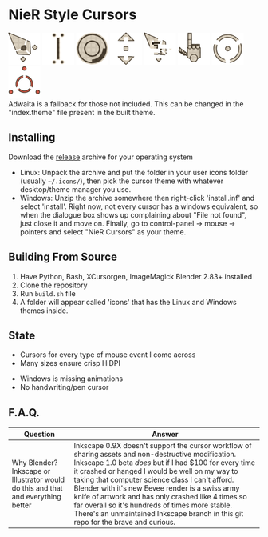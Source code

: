 # NieR Style Cursors
<div class="row">
<img width="64" src="./previews/Cursor_UL.png" />
<img width="64" src="./previews/Selector.png" />
<img width="64" src="./previews/Loading_Circle.webp" />
<img width="64" src="./previews/Arrows_Dot_UD.png" />
<img width="64" src="./previews/Cursor_Error.webp" />
<img width="64" src="./previews/Hand_Point.png" />
<img width="64" src="./previews/Crosshair.png" />
<img width="64" src="./previews/Targeter.png" />
</div>
Adwaita is a fallback for those not included. This can be changed in the "index.theme" file present in the built theme.

## Installing
Download the [release](https://github.com/Beinsezii/NieR-Cursors/releases) archive for your operating system
 - Linux: Unpack the archive and put the folder in your user icons folder (usually `~/.icons/`), then pick the cursor theme with whatever desktop/theme manager you use.
 - Windows: Unzip the archive somewhere then right-click 'install.inf' and select 'install'. Right now, not every cursor has a windows equivalent, so when the dialogue box shows up complaining about "File not found", just close it and move on. Finally, go to control-panel -> mouse -> pointers and select "NieR Cursors" as your theme.

## Building From Source
 1. Have Python, Bash, XCursorgen, ImageMagick Blender 2.83+ installed
 2. Clone the repository
 3. Run `build.sh` file
 4. A folder will appear called 'icons' that has the Linux and Windows themes inside.

## State
 + Cursors for every type of mouse event I come across
 + Many sizes ensure crisp HiDPI
 - Windows is missing animations
 - No handwriting/pen cursor

## F.A.Q.
Question|Answer
---|---
Why Blender? Inkscape or Illustrator would do this and that and everything better|Inkscape 0.9X doesn't support the cursor workflow of sharing assets and non-destructive modification. Inkscape 1.0 beta *does* but if I had $100 for every time it crashed or hanged I would be well on my way to taking that computer science class I can't afford. Blender with it's new Eevee render is a swiss army knife of artwork and has only crashed like 4 times so far overall so it's hundreds of times more stable. There's an unmaintained Inkscape branch in this git repo for the brave and curious.
